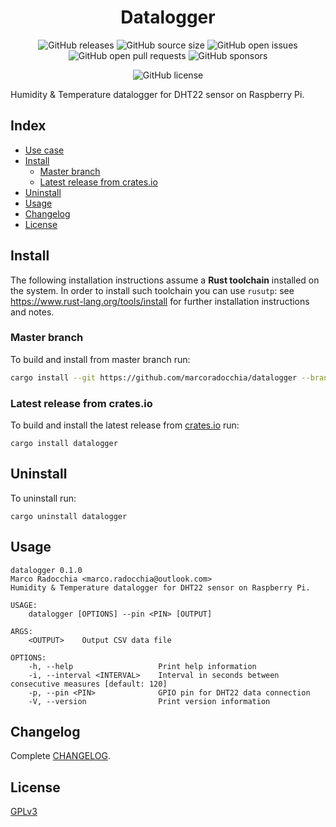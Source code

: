 <div align="center">
  <h1 align="center">Datalogger</h1>

  ![GitHub releases](https://img.shields.io/github/downloads/marcoradocchia/datalogger/total?color=%23a9b665&logo=github)
  ![GitHub source size](https://img.shields.io/github/languages/code-size/marcoradocchia/datalogger?color=ea6962&logo=github)
  ![GitHub open issues](https://img.shields.io/github/issues-raw/marcoradocchia/datalogger?color=%23d8a657&logo=github)
  ![GitHub open pull requests](https://img.shields.io/github/issues-pr-raw/marcoradocchia/datalogger?color=%2389b482&logo=github)
  ![GitHub sponsors](https://img.shields.io/github/sponsors/marcoradocchia?color=%23d3869b&logo=github)
  <!-- ![Crates.io downloads](https://img.shields.io/crates/d/datalogger?label=crates.io%20downloads&color=%23a9b665&logo=rust) -->
  <!-- ![Crates.io version](https://img.shields.io/crates/v/datalogger?logo=rust&color=%23d8a657) -->
  ![GitHub license](https://img.shields.io/github/license/marcoradocchia/datalogger?color=%23e78a4e)
</div>

Humidity & Temperature datalogger for DHT22 sensor on Raspberry Pi.

## Index

- [Use case](#use-case)
- [Install](#install)
  * [Master branch](#master-branch)
  * [Latest release from crates.io](#latest-release-from-crates.io)
- [Uninstall](#uninstall)
- [Usage](#usage)
- [Changelog](#changelog)
- [License](#license)

## Install

The following installation instructions assume a **Rust toolchain** installed
on the system. In order to install such toolchain you can use `rusutp`: see
https://www.rust-lang.org/tools/install for further installation
instructions and notes.

### Master branch

To build and install from master branch run:
```sh
cargo install --git https://github.com/marcoradocchia/datalogger --branch master
```

### Latest release from crates.io

To build and install the latest release from
[crates.io](https://crates.io/crates/datalogger) run:
```
cargo install datalogger
```

## Uninstall

To uninstall run:
```
cargo uninstall datalogger
```

## Usage

```
datalogger 0.1.0
Marco Radocchia <marco.radocchia@outlook.com>
Humidity & Temperature datalogger for DHT22 sensor on Raspberry Pi.

USAGE:
    datalogger [OPTIONS] --pin <PIN> [OUTPUT]

ARGS:
    <OUTPUT>    Output CSV data file

OPTIONS:
    -h, --help                   Print help information
    -i, --interval <INTERVAL>    Interval in seconds between consecutive measures [default: 120]
    -p, --pin <PIN>              GPIO pin for DHT22 data connection
    -V, --version                Print version information
```

## Changelog

Complete [CHANGELOG](CHANGELOG.md).

## License

[GPLv3](LICENSE)

